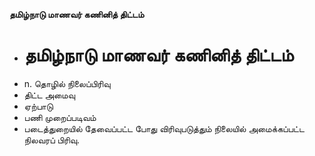 **தமிழ்நாடு மாணவர் கணினித் திட்டம்**
- # தமிழ்நாடு மாணவர் கணினித் திட்டம்
- n. தொழில் நிலைப்பிரிவு
- திட்ட அமைவு
- ஏற்பாடு
- பணி முறைப்படிவம்
- படைத்துறையில் தேவைப்பட்ட போது விரிவுபடுத்தும் நிலையில் அமைக்கப்பட்ட நிலவரப் பிரிவு.

